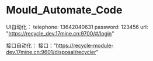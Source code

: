 # Mould_Automate_Code
UI自动化：
telephone: 13642040631
password: 123456
url: "https://recycle_dev.17mine.cn:9700/#/login"

接口自动化：
接口："https://recycle-module-dev.17mine.cn:9601/disposal/recycler"
